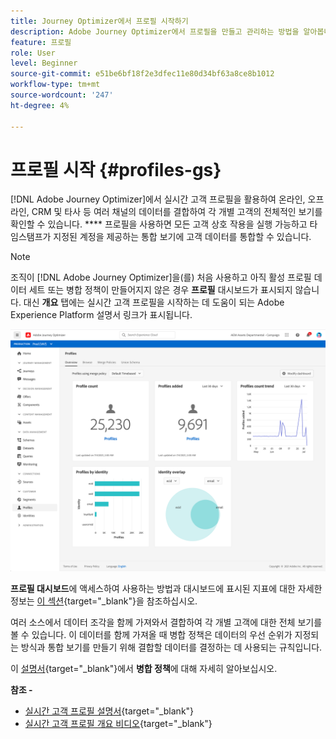 ```yaml
---
title: Journey Optimizer에서 프로필 시작하기
description: Adobe Journey Optimizer에서 프로필을 만들고 관리하는 방법을 알아봅니다
feature: 프로필
role: User
level: Beginner
source-git-commit: e51be6bf18f2e3dfec11e80d34bf63a8ce8b1012
workflow-type: tm+mt
source-wordcount: '247'
ht-degree: 4%

---
```


# 프로필 시작 {#profiles-gs}

[!DNL Adobe Journey Optimizer]에서 실시간 고객 프로필을 활용하여 온라인, 오프라인, CRM 및 타사 등 여러 채널의 데이터를 결합하여 각 개별 고객의 전체적인 보기를 확인할 수 있습니다. **** 프로필을 사용하면 모든 고객 상호 작용을 실행 가능하고 타임스탬프가 지정된 계정을 제공하는 통합 보기에 고객 데이터를 통합할 수 있습니다.

>[!NOTE]
>
>조직이 [!DNL Adobe Journey Optimizer]을(를) 처음 사용하고 아직 활성 프로필 데이터 세트 또는 병합 정책이 만들어지지 않은 경우 **프로필** 대시보드가 표시되지 않습니다. 대신 **개요** 탭에는 실시간 고객 프로필을 시작하는 데 도움이 되는 Adobe Experience Platform 설명서 링크가 표시됩니다.

![](assets/profiles-home.png)

**프로필 대시보드**&#x200B;에 액세스하여 사용하는 방법과 대시보드에 표시된 지표에 대한 자세한 정보는 [이 섹션](https://experienceleague.adobe.com/docs/experience-platform/profile/ui/user-guide.html?lang=ko){target=&quot;_blank&quot;}을 참조하십시오.

여러 소스에서 데이터 조각을 함께 가져와서 결합하여 각 개별 고객에 대한 전체 보기를 볼 수 있습니다. 이 데이터를 함께 가져올 때 병합 정책은 데이터의 우선 순위가 지정되는 방식과 통합 보기를 만들기 위해 결합할 데이터를 결정하는 데 사용되는 규칙입니다.

이 [설명서](https://experienceleague.adobe.com/docs/experience-platform/profile/merge-policies/ui-guide.html){target=&quot;_blank&quot;}에서 **병합 정책**&#x200B;에 대해 자세히 알아보십시오.

**참조 -**

* [실시간 고객 프로필 설명서](https://experienceleague-review.corp.adobe.com/docs/experience-platform/query/home.html){target=&quot;_blank&quot;}
* [실시간 고객 프로필 개요 비디오](https://experienceleague.adobe.com/docs/experience-platform/profile/home.html){target=&quot;_blank&quot;}
